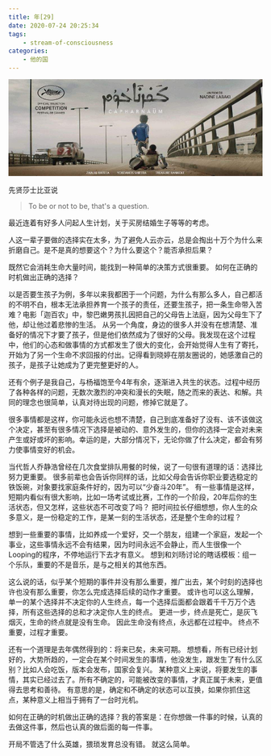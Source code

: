 ```yaml
---
title: 年[29]
date: 2020-07-24 20:25:34
tags:
    - stream-of-consciousness
categories:
    - 他的国
---
```


![迦百农](/asserts/images/capharnaum.jpeg)

先贤莎士比亚说
> To be or not to be, that's a question.

<!-- more -->

最近连着有好多人问起人生计划，关于买房结婚生子等等的考虑。

人这一辈子要做的选择实在太多，为了避免人云亦云，总是会掏出十万个为什么来折磨自己。是不是真的想要这个？为什么要这个？能否承担后果？

既然它会消耗生命大量时间，能找到一种简单的决策方式很重要。
如何在正确的时机做出正确的选择？

以是否要生孩子为例，多年以来我都困于一个问题，为什么有那么多人，自己都活的不明不白，根本无法承担养育一个孩子的责任，还要生孩子，把一条生命带入苦难？电影「迦百农」中，黎巴嫩男孩扎因把自己的父母告上法庭，因为父母生下了他，却让他过着悲惨的生活。
从另一个角度，身边的很多人并没有在想清楚、准备好的情况下才要了孩子，但是他们依然成为了很好的父母。我发现在这个过程中，他们的心态和做事情的方式都发生了很大的变化，会开始觉得人生有了寄托，开始为了另一个生命不求回报的付出。记得看到晓婷在朋友圈说的，她感激自己的孩子，是孩子让她成为了更完整更好的人。

还有个例子是我自己，与杨福饱至今4年有余，逐渐进入共生的状态。过程中经历了各种各样的问题，无数次激烈的冲突和漫长的失眠，随之而来的表达、和解。共同的理念也很简单，认真对待出现的问题，修掉它就是了。

很多事情都是这样，你可能永远也想不清楚，自己到底准备好了没有、该不该做这个决定，甚至有很多情况下选择是被动的、意外发生的，但你的选择一定会对未来产生或好或坏的影响。幸运的是，大部分情况下，无论你做了什么决定，都会有努力使事情变好的机会。

当代哲人乔静浩曾经在几次食堂排队用餐的时候，说了一句很有道理的话：选择比努力更重要。
很多前辈也会告诉你同样的话，比如父母会告诉你职业要选稳定的铁饭碗，对象要找家庭条件好的，因为可以“少奋斗20年”。
有一些事情是这样，短期内看似有很大影响，比如一场考试或比赛，工作的一个阶段，20年后你的生活状态，但又怎样，这些状态不可改变了吗？
把时间拉长仔细想想，你人生的众多意义，是一份稳定的工作，是某一刻的生活状态，还是整个生命的过程？

想到一些重要的事情，比如养成一个爱好，交一个朋友，组建一个家庭，发起一个事业，这些事情永远不会有结果，因为时间永远不会静止，而人生很像一个Looping的程序，不停地运行下去才有意义。
想到和刘旸讨论的瞎话模板：组一个乐队，重要的不是音乐，是与之相关的其他东西。

这么说的话，似乎某个短期的事件并没有那么重要，推广出去，某个时刻的选择也许也没有那么重要，你怎么完成选择后续的动作才重要。
或许也可以这么理解，单一的某个选择并不决定你的人生终点，每一个选择后面都会跟着千千万万个选择，所有这些选择的总和才决定你人生的终点。
更进一步，终点是死亡，是灰飞烟灭，生命的终点就是没有生命。
因此生命没有终点，永远都在过程中。
终点不重要，过程才重要。

还有一个道理是去年偶然得到的：将来已矣，未来可期。
想想看，所有已经计划好的，大势所趋的，一定会在某个时间发生的事情，他没发生，跟发生了有什么区别？比如人会吃饭，版本会发布，国家会复兴。
某种意义上来说，将要发生的事情，其实已经过去了。所有不确定的，可能被改变的事情，才真正属于未来，更值得去思考和善待。
有意思的是，确定和不确定的状态可以互换，如果你抓住这点，某种意义上相当于拥有了一台时光机。

如何在正确的时机做出正确的选择？我的答案是：在你想做一件事的时候，认真的去做这件事，然后也认真的做后面的每一件事。

开局不管选了什么英雄，猥琐发育总没有错。
就这么简单。
